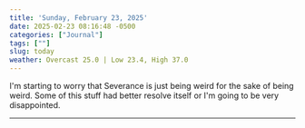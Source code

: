 ```yaml
---
title: 'Sunday, February 23, 2025'
date: 2025-02-23 08:16:48 -0500
categories: ["Journal"]
tags: [""]
slug: today
weather: Overcast 25.0 | Low 23.4, High 37.0
---
```


I'm starting to worry that Severance is just being weird for the sake of being weird. Some of this stuff had better resolve itself or I'm going to be very disappointed.

----


